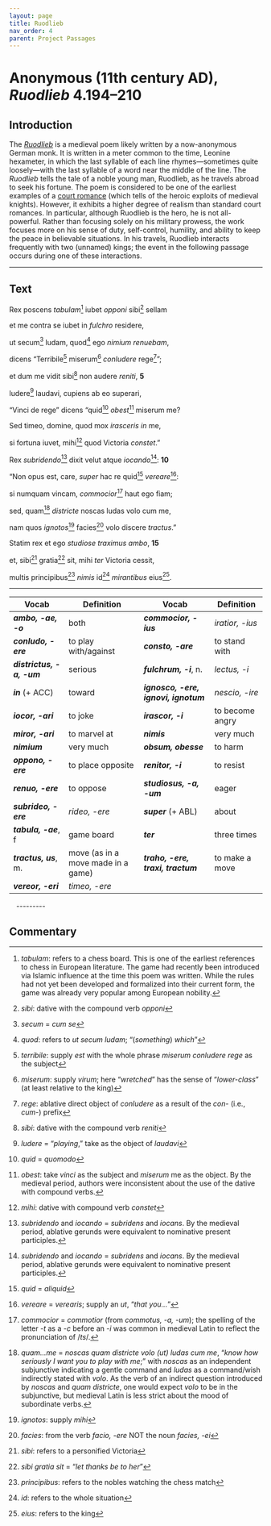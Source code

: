 ```yaml
---
layout: page
title: Ruodlieb
nav_order: 4
parent: Project Passages
---
```


# Anonymous (11th century AD), *Ruodlieb* 4.194–210

## Introduction

The [_Ruodlieb_](https://en.wikipedia.org/wiki/Ruodlieb) is a medieval poem likely written by a now-anonymous German monk. It is written in a meter common to the time, Leonine hexameter, in which the last syllable of each line rhymes—sometimes quite loosely—with the last syllable of a word near the middle of the line. The _Ruodlieb_ tells the tale of a noble young man, Ruodlieb, as he travels abroad to seek his fortune. The poem is considered to be one of the earliest examples of a [court romance](https://en.wikipedia.org/wiki/Courtly_love) (which tells of the heroic exploits of medieval knights). However, it exhibits a higher degree of realism than standard court romances. In particular, although Ruodlieb is the hero, he is not all-powerful. Rather than focusing solely on his military prowess, the work focuses more on his sense of duty, self-control, humility, and ability to keep the peace in believable situations. In his travels, Ruodlieb interacts frequently with two (unnamed) kings; the event in the following passage occurs during one of these interactions.

---------

## Text

Rex poscens _tabulam_[^1] iubet _opponi_ sibi[^2] sellam

et me contra se iubet in _fulchro_ residere,

ut secum[^3] ludam, quod[^4] ego _nimium renuebam_,

dicens “Terribile[^5] miserum[^6] _conludere_ rege[^7]”;

et dum me vidit sibi[^8] non audere _reniti_,			**5**

ludere[^9] laudavi, cupiens ab eo superari,

“Vinci de rege” dicens “quid[^10] _obest_[^11] miserum me?

Sed timeo, domine, quod mox _irasceris_ _in_ me,

si fortuna iuvet, mihi[^12] quod Victoria _constet_.”

Rex _subridendo_[^13] dixit velut atque _iocando_[^13]:			**10**

“Non opus est, care, _super_ hac re quid[^14] _vereare_[^15]:

si numquam vincam, _commocior_[^16] haut ego fiam;

sed, quam[^17] _districte_ noscas ludas volo cum me,

nam quos _ignotos_[^18] facies[^19] volo discere _tractus_.”

Statim rex et ego _studiose traximus ambo_,			**15**

et, sibi[^20] gratia[^21] sit, mihi _ter_ Victoria cessit,

multis principibus[^22] _nimis_ id[^23] _mirantibus_ eius[^24].


---------

| Vocab | Definition | Vocab | Definition |
| -------- | ------- | -------- | ------- |
| **_ambo, -ae, -o_** | both | **_commocior, -ius_** | _iratior, -ius_ |
| **_conludo, -ere_** | to play with/against | **_consto, -are_** | to stand with |
| **_districtus, -a, -um_** | serious | **_fulchrum, -i_**, n. | _lectus, -i_ |
| **_in_** (+ ACC) | toward | **_ignosco, -ere, ignovi, ignotum_** | _nescio, -ire_ |
| **_iocor, -ari_** | to joke | **_irascor, -i_** | to become angry |
| **_miror, -ari_** | to marvel at | **_nimis_** | very much |
| **_nimium_** | very much | **_obsum, obesse_** | to harm |
| **_oppono, -ere_** | to place opposite | **_renitor, -i_** | to resist |
| **_renuo, -ere_** | to oppose | **_studiosus, -a, -um_** | eager |
| **_subrideo, -ere_** | _rideo, -ere_ | **_super_** (+ ABL) | about |
| **_tabula, -ae_**, f | game board | **_ter_** | three times |
| **_tractus, us_**, m. | move (as in a move made in a game) | **_traho, -ere, traxi, tractum_** | to make a move |
| **_vereor, -eri_** | _timeo, -ere_ |   |   |




 ---------
 
## Commentary


[^1]: _tabulam_: refers to a chess board. This is one of the earliest references to chess in European literature. The game had recently been introduced via Islamic influence at the time this poem was written. While the rules had not yet been developed and formalized into their current form, the game was already very popular among European nobility.
[^2]: _sibi_: dative with the compound verb _opponi_
[^3]: _secum_ = _cum se_
[^4]: _quod_: refers to _ut secum ludam_; “(_something_) _which_”
[^5]: _terribile_: supply _est_ with the whole phrase _miserum conludere rege_ as the subject
[^6]: _miserum_: supply _virum_; here “_wretched_” has the sense of “_lower-class_” (at least relative to the king)
[^7]: _rege_: ablative direct object of _conludere_ as a result of the _con_- (i.e., _cum_-) prefix
[^8]: _sibi_: dative with the compound verb _reniti_
[^9]: _ludere_ = “_playing_,” take as the object of _laudavi_
[^10]: _quid_ = _quomodo_
[^11]: _obest_: take _vinci_ as the subject and _miserum_ me as the object. By the medieval period, authors were inconsistent about the use of the dative with compound verbs.
[^12]: _mihi_: dative with compound verb _constet_
[^13]: _subridendo_ and _iocando_ = _subridens_ and _iocans_. By the medieval period, ablative gerunds were equivalent to nominative present participles.
[^14]: _quid_ = _aliquid_
[^15]: _vereare_ = _verearis_; supply an _ut_, “_that you..._”
[^16]: _commocior_ = _commotior_ (from _commotus, -a, -um_); the spelling of the letter _-t_ as a _-c_ before an _-i_ was common in medieval Latin to reflect the pronunciation of /_ts_/.
[^17]: _quam...me_ = _noscas quam districte volo (ut) ludas cum me_, “_know how seriously I want you to play with me_;” with _noscas_ as an independent subjunctive indicating a gentle command and _ludas_ as a command/wish indirectly stated with _volo_. As the verb of an indirect question introduced by _noscas_ and _quam districte_, one would expect _volo_ to be in the subjunctive, but medieval Latin is less strict about the mood of subordinate verbs.
[^18]: _ignotos_: supply _mihi_
[^19]: _facies_: from the verb _facio, -ere_ NOT the noun _facies, -ei_
[^20]: _sibi_: refers to a personified Victoria
[^21]: _sibi gratia sit_ = “_let thanks be to her_”
[^22]: _principibus_: refers to the nobles watching the chess match
[^23]: _id_: refers to the whole situation
[^24]: _eius_: refers to the king
